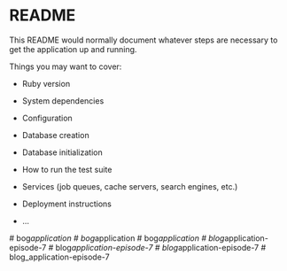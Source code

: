 # README

This README would normally document whatever steps are necessary to get the
application up and running.

Things you may want to cover:

* Ruby version

* System dependencies

* Configuration

* Database creation

* Database initialization

* How to run the test suite

* Services (job queues, cache servers, search engines, etc.)

* Deployment instructions

* ...
 
#   b o g _ a p p l i c a t i o n  
 #   b o g _ a p p l i c a t i o n  
 #   b o g _ a p p l i c a t i o n  
 #   b l o g _ a p p l i c a t i o n - e p i s o d e - 7  
 #   b l o g _ a p p l i c a t i o n - e p i s o d e - 7  
 #   b l o g _ a p p l i c a t i o n - e p i s o d e - 7  
 #   b l o g _ a p p l i c a t i o n - e p i s o d e - 7  
 